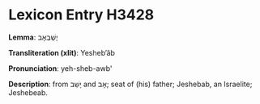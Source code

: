 # Lexicon Entry H3428

**Lemma**: יֶשֶׁבְאָב

**Transliteration (xlit)**: Yeshebʼâb

**Pronunciation**: yeh-sheb-awb'

**Description**:
from יָשַׁב and אָב; seat of (his) father; Jeshebab, an Israelite; Jeshebeab.
